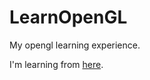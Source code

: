 LearnOpenGL
======
My opengl learning experience.

I'm learning from [here](https://learnopengl.com/).